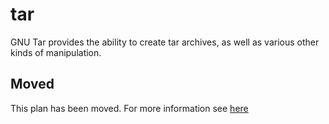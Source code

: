 # tar

GNU Tar provides the ability to create tar archives, as well as various other kinds of manipulation.

## Moved

This plan has been moved. For more information see [here](https://github.com/habitat-sh/core-plans#additional-plans)
